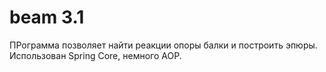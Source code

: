 # beam 3.1
 ПРограмма позволяет найти реакции опоры балки и построить эпюры. 
 Использован Spring Core, немного AOP.
